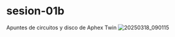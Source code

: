 # sesion-01b

Apuntes de circuitos y disco de Aphex Twin
![20250318_090115](https://github.com/user-attachments/assets/9b8176a5-b1cc-4a28-9627-2d91054c526e)
